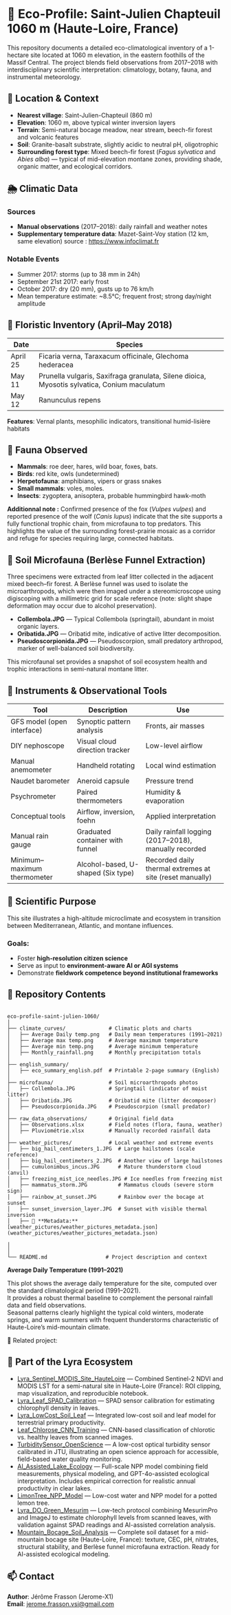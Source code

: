 # 🌿 Eco-Profile: Saint-Julien Chapteuil 1060 m (Haute-Loire, France)

This repository documents a detailed eco-climatological inventory of a 1-hectare site located at 1060 m elevation, in the eastern foothills of the Massif Central. The project blends field observations from 2017–2018 with interdisciplinary scientific interpretation: climatology, botany, fauna, and instrumental meteorology.

## 📍 Location & Context

- **Nearest village**: Saint-Julien-Chapteuil (860 m)
- **Elevation**: 1060 m, above typical winter inversion layers
- **Terrain**: Semi-natural bocage meadow, near stream, beech-fir forest and volcanic features
- **Soil**: Granite-basalt substrate, slightly acidic to neutral pH, oligotrophic
- **Surrounding forest type**: Mixed beech-fir forest (*Fagus sylvatica* and *Abies alba*) — typical of mid-elevation montane zones, providing shade, organic matter, and ecological corridors.

## 🌦️ Climatic Data

### Sources
- **Manual observations** (2017–2018): daily rainfall and weather notes
- **Supplementary temperature data**: Mazet-Saint-Voy station (12 km, same elevation) source : https://www.infoclimat.fr

### Notable Events
- Summer 2017: storms (up to 38 mm in 24h)
- September 21st 2017: early frost
- October 2017: dry (20 mm), gusts up to 76 km/h
- Mean temperature estimate: ~8.5°C; frequent frost; strong day/night amplitude

## 🌿 Floristic Inventory (April–May 2018)

| Date       | Species |
|------------|---------|
| April 25   | Ficaria verna, Taraxacum officinale, Glechoma hederacea |
| May 11     | Prunella vulgaris, Saxifraga granulata, Silene dioica, Myosotis sylvatica, Conium maculatum |
| May 12     | Ranunculus repens |

**Features**: Vernal plants, mesophilic indicators, transitional humid-lisière habitats

## 🐾 Fauna Observed

- **Mammals**: roe deer, hares, wild boar, foxes, bats.
- **Birds**: red kite, owls (undetermined)
- **Herpetofauna**: amphibians, vipers or grass snakes
- **Small mammals**: voles, moles.
- **Insects**: zygoptera, anisoptera, probable hummingbird hawk-moth

**Additionnal note :**
Confirmed presence of the fox (*Vulpes vulpes*) and reported presence of the wolf (*Canis lupus*) indicate that the site supports a fully functional trophic chain, from microfauna to top predators. This highlights the value of the surrounding forest-prairie mosaic as a corridor and refuge for species requiring large, connected habitats.

## 🔬 Soil Microfauna (Berlèse Funnel Extraction)

Three specimens were extracted from leaf litter collected in the adjacent mixed beech–fir forest. A Berlèse funnel was used to isolate the microarthropods, which were then imaged under a stereomicroscope using digiscoping with a millimetric grid for scale reference (note: slight shape deformation may occur due to alcohol preservation).

- **Collembola.JPG** — Typical Collembola (springtail), abundant in moist organic layers.
- **Oribatida.JPG** — Oribatid mite, indicative of active litter decomposition.
- **Pseudoscorpionida.JPG** — Pseudoscorpion, small predatory arthropod, marker of well-balanced soil biodiversity.

This microfaunal set provides a snapshot of soil ecosystem health and trophic interactions in semi-natural montane litter.


## 🔧 Instruments & Observational Tools

| Tool | Description | Use |
|------|-------------|-----|
| GFS model (open interface) | Synoptic pattern analysis | Fronts, air masses |
| DIY nephoscope | Visual cloud direction tracker | Low-level airflow |
| Manual anemometer | Handheld rotating | Local wind estimation |
| Naudet barometer | Aneroid capsule | Pressure trend |
| Psychrometer | Paired thermometers | Humidity & evaporation |
| Conceptual tools | Airflow, inversion, foehn | Applied interpretation |
| Manual rain gauge | Graduated container with funnel | Daily rainfall logging (2017–2018), manually recorded |
| Minimum–maximum thermometer | Alcohol-based, U-shaped (Six type) | Recorded daily thermal extremes at site (reset manually) |

## 🧠 Scientific Purpose

This site illustrates a high-altitude microclimate and ecosystem in transition between Mediterranean, Atlantic, and montane influences.

### Goals:
- Foster **high-resolution citizen science**
- Serve as input to **environment-aware AI or AGI systems**
- Demonstrate **fieldwork competence beyond institutional frameworks**

## 📁 Repository Contents

```plaintext

eco-profile-saint-julien-1060/
│
├── climate_curves/              # Climatic plots and charts
│   ├── Average Daily temp.png   # Daily mean temperatures (1991–2021)
│   ├── Average max temp.png     # Average maximum temperature
│   ├── Average min temp.png     # Average minimum temperature
│   ├── Monthly_rainfall.png     # Monthly precipitation totals
│
├── english_summary/
│   ├── eco_summary_english.pdf  # Printable 2-page summary (English)
│
├── microfauna/                  # Soil microarthropods photos
│   ├── Collembola.JPG           # Springtail (indicator of moist litter)
│   ├── Oribatida.JPG            # Oribatid mite (litter decomposer)
│   ├── Pseudoscorpionida.JPG    # Pseudoscorpion (small predator)
│
├── raw_data_observations/       # Original field data
│   ├── Observations.xlsx        # Field notes (flora, fauna, weather)
│   ├── Pluviométrie.xlsx        # Manually recorded rainfall data
│
├── weather_pictures/            # Local weather and extreme events
│   ├── big_hail_centimeters_1.JPG  # Large hailstones (scale reference)
│   ├── big_hail_centimeters_2.JPG  # Another view of large hailstones
│   ├── cumulonimbus_incus.JPG      # Mature thunderstorm cloud (anvil)
│   ├── freezing_mist_ice_needles.JPG # Ice needles from freezing mist
│   ├── mammatus_storm.JPG          # Mammatus clouds (severe storm sign)
│   ├── rainbow_at_sunset.JPG       # Rainbow over the bocage at sunset
│   ├── sunset_inversion_layer.JPG  # Sunset with visible thermal inversion
│   ├── 📑 **Metadata:** [weather_pictures/weather_pictures_metadata.json](weather_pictures/weather_pictures_metadata.json)

│
│
└── README.md                   # Project description and context

```

**Average Daily Temperature (1991–2021)**

This plot shows the average daily temperature for the site, computed over the standard climatological period (1991–2021).  
It provides a robust thermal baseline to complement the personal rainfall data and field observations.  
Seasonal patterns clearly highlight the typical cold winters, moderate springs, and warm summers with frequent thunderstorms characteristic of Haute-Loire’s mid-mountain climate.

🔗 Related project:

## 🌿 Part of the Lyra Ecosystem

- [Lyra_Sentinel_MODIS_Site_HauteLoire](https://github.com/Jerome-openclassroom/Lyra_Sentinel_MODIS_Site_HauteLoire) — Combined Sentinel-2 NDVI and MODIS LST for a semi-natural site in Haute-Loire (France): ROI clipping, map visualization, and reproducible notebook.
- [Lyra_Leaf_SPAD_Calibration](https://github.com/Jerome-openclassroom/Lyra_Leaf_SPAD_Calibration) — SPAD sensor calibration for estimating chlorophyll density in leaves.
- [Lyra_LowCost_Soil_Leaf](https://github.com/Jerome-openclassroom/Lyra_LowCost_Soil_Leaf) — Integrated low-cost soil and leaf model for terrestrial primary productivity.
- [Leaf_Chlorose_CNN_Training](https://github.com/Jerome-openclassroom/Leaf_Chlorose_CNN_Training) — CNN-based classification of chlorotic vs. healthy leaves from scanned images.
- [TurbiditySensor_OpenScience](https://github.com/Jerome-openclassroom/TurbiditySensor_OpenScience) — A low-cost optical turbidity sensor calibrated in JTU, illustrating an open science approach for accessible, field-based water quality monitoring.
- [AI_Assisted_Lake_Ecology](https://github.com/Jerome-openclassroom/AI_Assisted_Lake_Ecology) — Full-scale NPP model combining field measurements, physical modeling, and GPT-4o-assisted ecological interpretation. Includes empirical correction for realistic annual productivity in clear lakes.
- [LimonTree_NPP_Model](https://github.com/Jerome-openclassroom/LimonTree_NPP_Model) — Low-cost water and NPP model for a potted lemon tree.
- [Lyra_DO_Green_Mesurim](https://github.com/Jerome-openclassroom/Lyra_DO_Green_Mesurim) — Low-tech protocol combining MesurimPro and ImageJ to estimate chlorophyll levels from scanned leaves, with validation against SPAD readings and AI-assisted correlation analysis.
- [Mountain_Bocage_Soil_Analysis](https://github.com/Jerome-openclassroom/Mountain_Bocage_Soil_Analysis) — Complete soil dataset for a mid-mountain bocage site (Haute-Loire, France): texture, CEC, pH, nitrates, structural stability, and Berlèse funnel microfauna extraction. Ready for AI-assisted ecological modeling.


## 📫 Contact

**Author**: Jérôme Frasson (Jerome-X1)  
**Email**: jerome.frasson.vsi@gmail.com  

